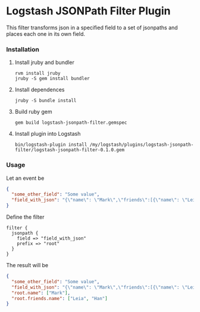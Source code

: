 # Logstash JSONPath Filter Plugin

This filter transforms json in a specified field to a set of jsonpaths and places each one in its own field.
### Installation

1. Install jruby and bundler
    ```shell script
    rvm install jruby
    jruby -S gem install bundler
    ```
2. Install dependences
    ```shell script
    jruby -S bundle install
    ```
3. Build ruby gem
    ```shell script
    gem build logstash-jsonpath-filter.gemspec
    ```
4. Install plugin into Logstash
    ```shell script
    bin/logstash-plugin install /my/logstash/plugins/logstash-jsonpath-filter/logstash-jsonpath-filter-0.1.0.gem
    ```
### Usage
Let an event be
```json
{
  "some_other_field": "Some value",
  "field_with_json": "{\"name\": \"Mark\",\"friends\":[{\"name\": \"Leia\"}, {\"name\": \"Han\"}]}"
}
```

Define the filter
```
filter {
  jsonpath {
    field => "field_with_json"
    prefix => "root"
  }
}
```

The result will be

```json
{
  "some_other_field": "Some value",
  "field_with_json": "{\"name\": \"Mark\",\"friends\":[{\"name\": \"Leia\"}, {\"name\": \"Han\"}]}",
  "root.name": ["Mark"],
  "root.friends.name": ["Leia", "Han"]
}
```
